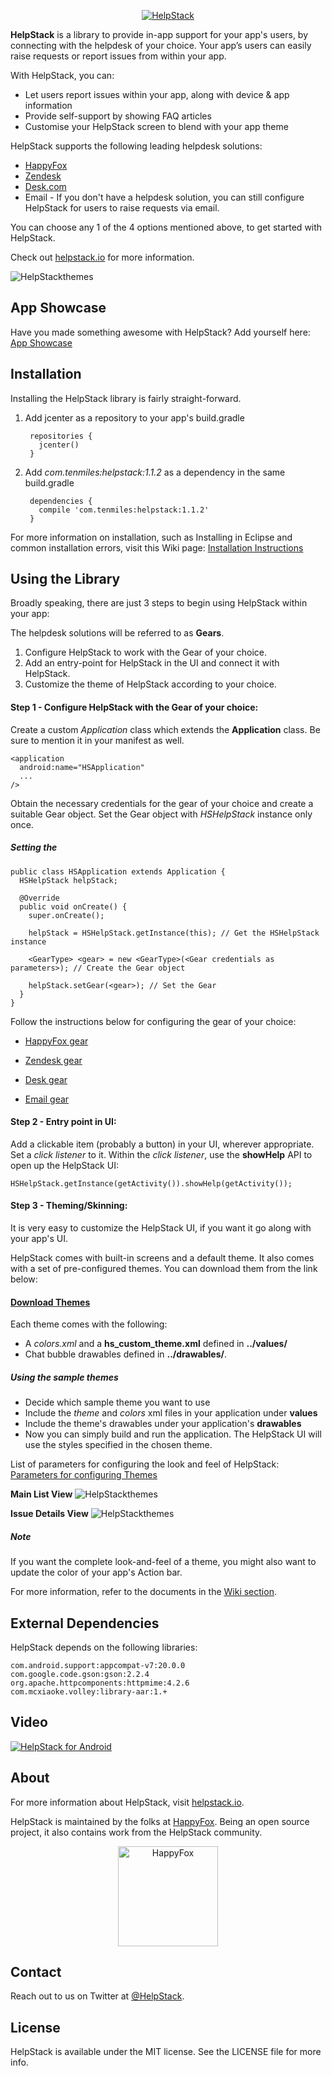 <p align="center" >
  <a href="http://www.helpstack.io/"><img src="https://dl.dropboxusercontent.com/u/55774910/HelpStack/Helpstack%20by%20Happyfox%20logos.png" alt="HelpStack" title="Logo" /></a>
</p>

**HelpStack** is a library to provide in-app support for your app's users, by connecting with the helpdesk of your choice. Your app’s users can easily raise requests or report issues from within your app.

With HelpStack, you can:

- Let users report issues within your app, along with device & app information
- Provide self-support by showing FAQ articles
- Customise your HelpStack screen to blend with your app theme

HelpStack supports the following leading helpdesk solutions: 
- [HappyFox](https://www.happyfox.com/)
- [Zendesk](https://www.zendesk.com/)
- [Desk.com](http://www.desk.com/)
- Email - If you don't have a helpdesk solution, you can still configure HelpStack for users to raise requests via email.

You can choose any 1 of the 4 options mentioned above, to get started with HelpStack.

Check out [helpstack.io](http://www.helpstack.io) for more information.

<p align="left" >
  <img src="Images/hs_preview.png" alt="HelpStackthemes" title="screenshots">
</p>

## App Showcase
Have you made something awesome with HelpStack? Add yourself here: [App Showcase](https://github.com/happyfoxinc/helpstack-android/wiki/App-Showcase)

## Installation

Installing the HelpStack library is fairly straight-forward. 

1. Add jcenter as a repository to your app's build.gradle

        repositories {
          jcenter()
        }
        
2. Add *com.tenmiles:helpstack:1.1.2* as a dependency in the same build.gradle
        
        dependencies {
          compile 'com.tenmiles:helpstack:1.1.2'
        }

        
For more information on installation, such as Installing in Eclipse and common installation errors, visit this Wiki page: [Installation Instructions](https://github.com/happyfoxinc/helpstack-android/wiki/Installation-Instructions)

## Using the Library

Broadly speaking, there are just 3 steps to begin using HelpStack within your app:

The helpdesk solutions will be referred to as **Gears**.

1. Configure HelpStack to work with the Gear of your choice.
2. Add an entry-point for HelpStack in the UI and connect it with HelpStack.
3. Customize the theme of HelpStack according to your choice.


#### Step 1 - Configure HelpStack with the Gear of your choice:

Create a custom *Application* class which extends the **Application** class. Be sure to mention it in your manifest as well.

    <application
      android:name="HSApplication"
      ...
    />    
    
Obtain the necessary credentials for the gear of your choice and create a suitable Gear object. Set the Gear object with *HSHelpStack* instance only once. 

##### Setting the <Gear>

    public class HSApplication extends Application {
      HSHelpStack helpStack;
      
      @Override
      public void onCreate() {
        super.onCreate();
        
        helpStack = HSHelpStack.getInstance(this); // Get the HSHelpStack instance
        
        <GearType> <gear> = new <GearType>(<Gear credentials as parameters>); // Create the Gear object 
          
        helpStack.setGear(<gear>); // Set the Gear
      }
    }
    
  Follow the instructions below for configuring the gear of your choice:
    
  - [HappyFox gear](https://github.com/happyfoxinc/helpstack-android/wiki/Configuring-gears-for-HelpStack#i-happyfox)
  - [Zendesk gear](https://github.com/happyfoxinc/helpstack-android/wiki/Configuring-gears-for-HelpStack#ii-zendesk)
  - [Desk gear](https://github.com/happyfoxinc/helpstack-android/wiki/Configuring-gears-for-HelpStack#iii-desk)
      
  - [Email gear](https://github.com/happyfoxinc/helpstack-android/wiki/Configuring-gears-for-HelpStack#iv-email)
                

#### Step 2 - Entry point in UI:
Add a clickable item (probably a button) in your UI, wherever appropriate. Set a *click listener* to it. Within the *click listener*, use the **showHelp** API to open up the HelpStack UI:

    HSHelpStack.getInstance(getActivity()).showHelp(getActivity());


#### Step 3 - Theming/Skinning:

It is very easy to customize the HelpStack UI, if you want it go along with your app's UI.

HelpStack comes with built-in screens and a default theme. It also comes with a set of pre-configured themes. You can download them from the link below:

#### [Download Themes](./Themes/)

Each theme comes with the following:
- A *colors.xml* and a **hs_custom_theme.xml** defined in **../values/**
- Chat bubble drawables defined in **../drawables/**.


##### Using the sample themes
- Decide which sample theme you want to use
- Include the *theme* and *colors* xml files in your application under **values**
- Include the theme's drawables under your application's **drawables**
- Now you can simply build and run the application. The HelpStack UI will use the styles specified in the chosen theme.

List of parameters for configuring the look and feel of HelpStack: [Parameters for configuring Themes](https://github.com/happyfoxinc/helpstack-android/wiki/Parameters-for-configuring-themes)

**Main List View** 
<img src="https://raw.githubusercontent.com/happyfoxinc/helpstack-android/master/Images/mainlist_style.png" alt="HelpStackthemes" title="Main List View screenshot">

**Issue Details View**
<img src="https://raw.githubusercontent.com/happyfoxinc/helpstack-android/master/Images/issuedetail_style.png" alt="HelpStackthemes" title="Issue Detail screenshot">

##### Note

  If you want the complete look-and-feel of a theme, you might also want to update the color of your app's Action bar.

For more information, refer to the documents in the [Wiki section](https://github.com/happyfoxinc/helpstack-android/wiki).

## External Dependencies

HelpStack depends on the following libraries:

    com.android.support:appcompat-v7:20.0.0
    com.google.code.gson:gson:2.2.4
    org.apache.httpcomponents:httpmime:4.2.6
    com.mcxiaoke.volley:library-aar:1.+
  
  
## Video

[![HelpStack for Android](http://img.youtube.com/vi/bmI3dXFMUuI/0.jpg)](http://www.youtube.com/watch?v=bmI3dXFMUuI)

## About
For more information about HelpStack, visit [helpstack.io](http://www.helpstack.io).

HelpStack is maintained by the folks at [HappyFox](http://www.happyfox.com/). Being an open source project, it also contains work from the HelpStack community.

<div align="center">
  <a href="http://www.happyfox.com" target="_blank"><img src="http://www.helpstack.io/startup/common-files/img/logos/happyfox.png" alt="HappyFox" width="160" ></a>
</div>

## Contact

Reach out to us on Twitter at [@HelpStack](https://twitter.com/HelpStackSDK).

## License

HelpStack is available under the MIT license. See the LICENSE file for more info.
